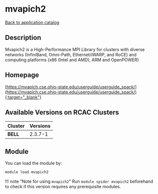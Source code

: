 # mvapich2

[Back to application catalog](../app_catalog.md)

## Description

Mvapich2 is a High-Performance MPI Library for clusters with diverse networks (InfiniBand, Omni-Path, Ethernet/iWARP, and RoCE) and computing platforms (x86 (Intel and AMD), ARM and OpenPOWER)

## Homepage

[https://mvapich.cse.ohio-state.edu/userguide/userguide_spack/](https://mvapich.cse.ohio-state.edu/userguide/userguide_spack/){:target="_blank"}

## Available Versions on RCAC Clusters

|Cluster|Versions|
|---|---|
**BELL**|2.3.7-1

## Module

You can load the module by:

```bash
module load mvapich2
```

!!! note "Note for using `mvapich2`"
    Run `module spider mvapich2` beforehand to check if this version requires any prerequisite modules.
